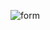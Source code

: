 ![form](https://user-images.githubusercontent.com/66967029/124084042-370f3a00-da6c-11eb-994e-7bf42c854309.PNG)
